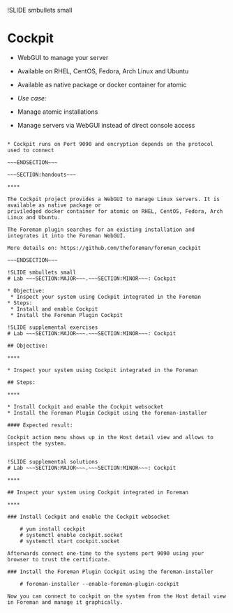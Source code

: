 !SLIDE smbullets small
# Cockpit

* WebGUI to manage your server
* Available on RHEL, CentOS, Fedora, Arch Linux and Ubuntu
* Available as native package or docker container for atomic

* _Use case:_ 
 * Manage atomic installations
 * Manage servers via WebGUI instead of direct console access

~~~SECTION:notes~~~

* Cockpit runs on Port 9090 and encryption depends on the protocol used to connect

~~~ENDSECTION~~~

~~~SECTION:handouts~~~

****

The Cockpit project provides a WebGUI to manage Linux servers. It is available as native package or
priviledged docker container for atomic on RHEL, CentOS, Fedora, Arch Linux and Ubuntu.

The Foreman plugin searches for an existing installation and integrates it into the Foreman WebGUI.

More details on: https://github.com/theforeman/foreman_cockpit

~~~ENDSECTION~~~

!SLIDE smbullets small
# Lab ~~~SECTION:MAJOR~~~.~~~SECTION:MINOR~~~: Cockpit

* Objective:
 * Inspect your system using Cockpit integrated in the Foreman
* Steps:
 * Install and enable Cockpit
 * Install the Foreman Plugin Cockpit

!SLIDE supplemental exercises
# Lab ~~~SECTION:MAJOR~~~.~~~SECTION:MINOR~~~: Cockpit

## Objective:

****

* Inspect your system using Cockpit integrated in the Foreman

## Steps:

****

* Install Cockpit and enable the Cockpit websocket
* Install the Foreman Plugin Cockpit using the foreman-installer

#### Expected result:

Cockpit action menu shows up in the Host detail view and allows to inspect the system.


!SLIDE supplemental solutions
# Lab ~~~SECTION:MAJOR~~~.~~~SECTION:MINOR~~~: Cockpit

****

## Inspect your system using Cockpit integrated in Foreman

****

### Install Cockpit and enable the Cockpit websocket

    # yum install cockpit
    # systemctl enable cockpit.socket
    # systemctl start cockpit.socket

Afterwards connect one-time to the systems port 9090 using your browser to trust the certificate.

### Install the Foreman Plugin Cockpit using the foreman-installer

    # foreman-installer --enable-foreman-plugin-cockpit

Now you can connect to cockpit on the system from the Host detail view in Foreman and manage it graphically.
